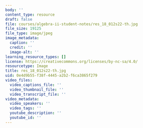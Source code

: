 ```yaml
---
body: ''
content_type: resource
draft: false
file: courses/algebra-ii-student-notes/res_18_012s22-th.jpg
file_size: 19125
file_type: image/jpeg
image_metadata:
  caption: ''
  credit: ''
  image-alt: ''
learning_resource_types: []
license: https://creativecommons.org/licenses/by-nc-sa/4.0/
resourcetype: Image
title: res_18_012s22-th.jpg
uid: 0e4d9b55-f38f-4445-a2b2-f6ca3865f279
video_files:
  video_captions_file: ''
  video_thumbnail_file: ''
  video_transcript_file: ''
video_metadata:
  video_speakers: ''
  video_tags: ''
  youtube_description: ''
  youtube_id: ''
---
```

